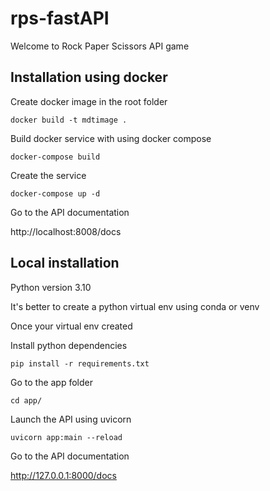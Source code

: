 # rps-fastAPI
Welcome to Rock Paper Scissors API game

## Installation using docker
Create docker image in the root folder

<code>docker build -t mdtimage .</code>

Build docker service with using docker compose

<code>docker-compose build</code>

Create the service

<code>docker-compose up -d</code>

Go to the API documentation

http://localhost:8008/docs

## Local installation
Python version 3.10

It's better to create a python virtual env using conda or venv

Once your virtual env created

Install python dependencies

<code>pip install -r requirements.txt</code>

Go to the app folder

<code>cd app/</code>

Launch the API using uvicorn

<code>uvicorn app:main --reload</code>

Go to the API documentation

http://127.0.0.1:8000/docs